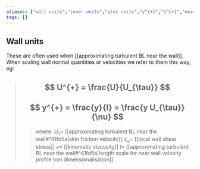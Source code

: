 ```yaml
---
aliases: ["wall units","inner units","plus units","y^{+}","U^{+}","near wall normalised"]
tags: []
---
```


## Wall units

These are often used when [[approximating turbulent BL near the wall]]. When scaling wall normal quantities or velocities we refer to them this way, eg:

> ## $$ U^{+} = \frac{U}{U_{\tau}} $$ 
> ## $$ y^{+} = \frac{y}{l} = \frac{y U_{\tau}}{\nu} $$ 
>> where:
>> $U_{\tau}=$ [[approximating turbulent BL near the wall#^41fd5a|skin friction velocity]]
>> $\tau_{\omega}=$ [[local wall shear stress]] 
>> $\nu=$ [[kinematic viscosity]]
>> $l=$ [[approximating turbulent BL near the wall#^41fd5a|length scale for near wall velocity profile non dimensionalisation]] 

